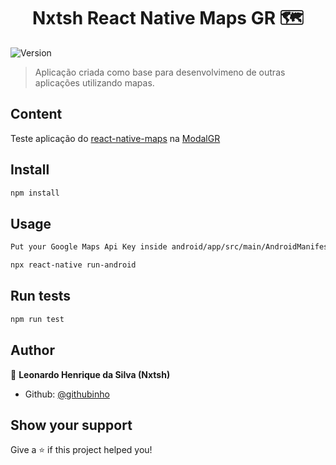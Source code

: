 <h1 align="center">Nxtsh React Native Maps GR 🗺️</h1>
<p>
  <img alt="Version" src="https://img.shields.io/badge/version-0.0.1-blue.svg?cacheSeconds=2592000" />
</p>

> Aplicação criada como base para desenvolvimeno de outras aplicações utilizando mapas.

## Content

Teste aplicação do [react-native-maps](https://github.com/react-native-community/react-native-maps) na [ModalGR](https://modalgr.com.br/)

## Install

```sh
npm install
```

## Usage

```sh
Put your Google Maps Api Key inside android/app/src/main/AndroidManifest.xml below the metadata content of com.google.android.geo.API_KEY

npx react-native run-android
```

## Run tests

```sh
npm run test
```

## Author

👤 **Leonardo Henrique da Silva (Nxtsh)**

- Github: [@githubinho](https://github.com/githubinho)

## Show your support

Give a ⭐️ if this project helped you!
